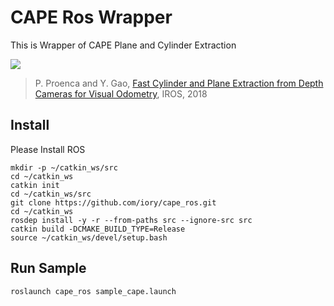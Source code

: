 # CAPE Ros Wrapper

This is Wrapper of CAPE Plane and Cylinder Extraction

![](data/title.gif)

> P. Proenca and Y. Gao, [Fast Cylinder and Plane Extraction from Depth Cameras for Visual Odometry](https://arxiv.org/abs/1803.02380), IROS, 2018

## Install

Please Install ROS

```
mkdir -p ~/catkin_ws/src
cd ~/catkin_ws
catkin init
cd ~/catkin_ws/src
git clone https://github.com/iory/cape_ros.git
cd ~/catkin_ws
rosdep install -y -r --from-paths src --ignore-src src
catkin build -DCMAKE_BUILD_TYPE=Release
source ~/catkin_ws/devel/setup.bash
```

## Run Sample

```
roslaunch cape_ros sample_cape.launch
```
